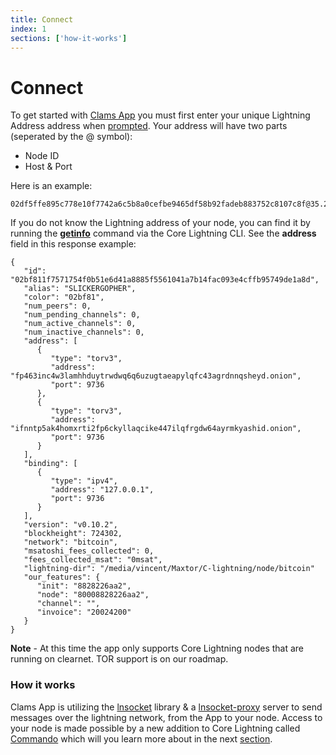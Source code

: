 ```yaml
---
title: Connect
index: 1
sections: ['how-it-works']
---
```


# Connect

To get started with [Clams App](https://app.clams.tech) you must first enter your unique Lightning Address address when [prompted](https://app.clams.tech/connect). Your address will have two parts (seperated by the @ symbol):

- Node ID
- Host & Port

Here is an example:

```
02df5ffe895c778e10f7742a6c5b8a0cefbe9465df58b92fadeb883752c8107c8f@35.232.170.67:9735
```

If you do not know the Lightning address of your node, you can find it by running the [**getinfo**](https://lightning.readthedocs.io/lightning-getinfo.7.html?#synopsis) command via the Core Lightning CLI. See the **address** field in this response example:

```
{
   "id": "02bf811f7571754f0b51e6d41a8885f5561041a7b14fac093e4cffb95749de1a8d",
   "alias": "SLICKERGOPHER",
   "color": "02bf81",
   "num_peers": 0,
   "num_pending_channels": 0,
   "num_active_channels": 0,
   "num_inactive_channels": 0,
   "address": [
      {
         "type": "torv3",
         "address": "fp463inc4w3lamhhduytrwdwq6q6uzugtaeapylqfc43agrdnnqsheyd.onion",
         "port": 9736
      },
      {
         "type": "torv3",
         "address": "ifnntp5ak4homxrti2fp6ckyllaqcike447ilqfrgdw64ayrmkyashid.onion",
         "port": 9736
      }
   ],
   "binding": [
      {
         "type": "ipv4",
         "address": "127.0.0.1",
         "port": 9736
      }
   ],
   "version": "v0.10.2",
   "blockheight": 724302,
   "network": "bitcoin",
   "msatoshi_fees_collected": 0,
   "fees_collected_msat": "0msat",
   "lightning-dir": "/media/vincent/Maxtor/C-lightning/node/bitcoin"
   "our_features": {
      "init": "8828226aa2",
      "node": "80008828226aa2",
      "channel": "",
      "invoice": "20024200"
   }
}
```

**Note** - At this time the app only supports Core Lightning nodes that are running on clearnet. TOR support is on our roadmap.

### How it works

Clams App is utilizing the [lnsocket](https://github.com/jb55/lnsocket) library & a [lnsocket-proxy](https://github.com/clams-tech/lnsocket-proxy) server to send messages over the lightning network, from the App to your node. Access to your node is made possible by a new addition to Core Lightning called [Commando](https://lightning.readthedocs.io/lightning-commando-rune.7.html) which will you learn more about in the next [section](/docs/runes).

